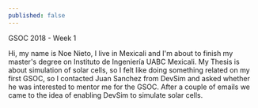 ```yaml
---
published: false
---
```

GSOC 2018 - Week 1

Hi, my name is Noe Nieto, I live in Mexicali and I'm about to finish my master's degree on Instituto de Ingeniería UABC Mexicali. My Thesis is about simulation of solar cells, so I felt like doing something related on my first GSOC, so I contacted Juan Sanchez from DevSim and asked whether he was interested to mentor me for the GSOC. After a couple of emails we came to the idea of enabling DevSim to simulate solar cells.



